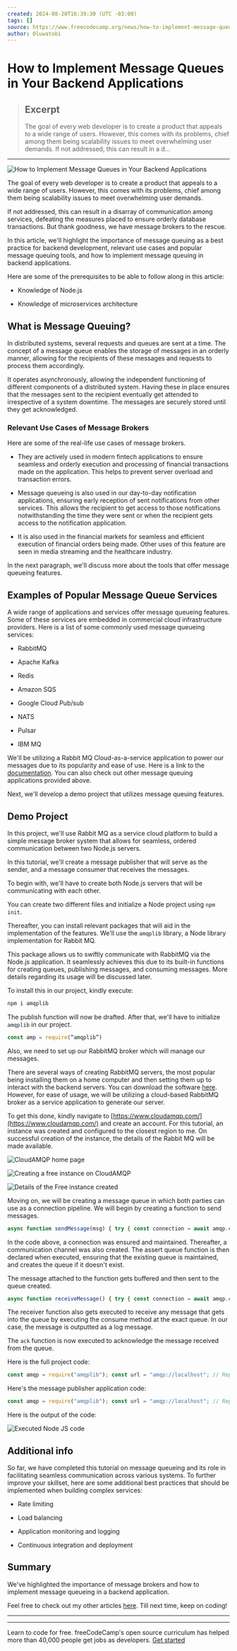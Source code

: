 ```yaml
---
created: 2024-08-20T16:39:30 (UTC -03:00)
tags: []
source: https://www.freecodecamp.org/news/how-to-implement-message-queues-in-your-backend-applications/?ref=dailydev
author: Oluwatobi
---
```


# How to Implement Message Queues in Your Backend Applications

> ## Excerpt
> The goal of every web developer is to create a product that appeals to a wide range of users. However, this comes with its problems, chief among them being scalability issues to meet overwhelming user demands.
If not addressed, this can result in a d...

---
  ![How to Implement Message Queues in Your Backend Applications](https://cdn.hashnode.com/res/hashnode/image/upload/v1723280791863/cdc4faaa-2f95-4219-8753-881dfcafbf45.jpeg)

The goal of every web developer is to create a product that appeals to a wide range of users. However, this comes with its problems, chief among them being scalability issues to meet overwhelming user demands.

If not addressed, this can result in a disarray of communication among services, defeating the measures placed to ensure orderly database transactions. But thank goodness, we have message brokers to the rescue.

In this article, we'll highlight the importance of message queuing as a best practice for backend development, relevant use cases and popular message queuing tools, and how to implement message queuing in backend applications.

Here are some of the prerequisites to be able to follow along in this article:

-   Knowledge of Node.js
    
-   Knowledge of microservices architecture
    

## What is Message Queuing?

In distributed systems, several requests and queues are sent at a time. The concept of a message queue enables the storage of messages in an orderly manner, allowing for the recipients of these messages and requests to process them accordingly.

It operates asynchronously, allowing the independent functioning of different components of a distributed system. Having these in place ensures that the messages sent to the recipient eventually get attended to irrespective of a system downtime. The messages are securely stored until they get acknowledged.

### Relevant Use Cases of Message Brokers

Here are some of the real-life use cases of message brokers.

-   They are actively used in modern fintech applications to ensure seamless and orderly execution and processing of financial transactions made on the application. This helps to prevent server overload and transaction errors.
    
-   Message queueing is also used in our day-to-day notification applications, ensuring early reception of sent notifications from other services. This allows the recipient to get access to those notifications notwithstanding the time they were sent or when the recipient gets access to the notification application.
    
-   It is also used in the financial markets for seamless and efficient execution of financial orders being made. Other uses of this feature are seen in media streaming and the healthcare industry.
    

In the next paragraph, we'll discuss more about the tools that offer message queueing features.

## Examples of Popular Message Queue Services

A wide range of applications and services offer message queueing features. Some of these services are embedded in commercial cloud infrastructure providers. Here is a list of some commonly used message queueing services:

-   RabbitMQ
    
-   Apache Kafka
    
-   Redis
    
-   Amazon SQS
    
-   Google Cloud Pub/sub
    
-   NATS
    
-   Pulsar
    
-   IBM MQ
    

We'll be utilizing a Rabbit MQ Cloud-as-a-service application to power our messages due to its popularity and ease of use. Here is a link to the [documentation](https://www.cloudamqp.com/docs/index.html). You can also check out other message queuing applications provided above.

Next, we'll develop a demo project that utilizes message queuing features.

## Demo Project

In this project, we'll use Rabbit MQ as a service cloud platform to build a simple message broker system that allows for seamless, ordered communication between two Node.js servers.

In this tutorial, we'll create a message publisher that will serve as the sender, and a message consumer that receives the messages.

To begin with, we'll have to create both Node.js servers that will be communicating with each other.

You can create two different files and initialize a Node project using `npm init`.

Thereafter, you can install relevant packages that will aid in the implementation of the features. We'll use the `amqplib` library, a Node library implementation for Rabbit MQ.

This package allows us to swiftly communicate with RabbitMQ via the Node.js application. It seamlessly achieves this due to its built-in functions for creating queues, publishing messages, and consuming messages. More details regarding its usage will be discussed later.

To install this in our project, kindly execute:

```javascript
npm i amqplib
```

The publish function will now be drafted. After that, we'll have to initialize `amqplib` in our project.

```javascript
const amp = require(“amqplib”)
```

Also, we need to set up our RabbitMQ broker which will manage our messages.

There are several ways of creating RabbitMQ servers, the most popular being installing them on a home computer and then setting them up to interact with the backend servers. You can download the software [here](https://www.rabbitmq.com/docs/download). However, for ease of usage, we will be utilizing a cloud-based RabbitMQ broker as a service application to generate our server.

To get this done, kindly navigate to [https://www.cloudamqp.com/](https://www.cloudamqp.com/) and create an account. For this tutorial, an instance was created and configured to the closest region to me. On successful creation of the instance, the details of the Rabbit MQ will be made available.

![CloudAMQP home page](https://www.freecodecamp.org/news/content/images/2024/08/cloudAmpq.PNG)

![Creating  a free instance on CloudAMQP](https://www.freecodecamp.org/news/content/images/2024/08/instance.PNG)

![Details of the Free instance created](https://www.freecodecamp.org/news/content/images/2024/08/amqpdets.PNG)

Moving on, we will be creating a message queue in which both parties can use as a connection pipeline. We will begin by creating a function to send messages.

```javascript
async function sendMessage(msg) { try { const connection = await amqp.connect(url); const channel = await connection.createChannel(); await channel.assertQueue(queue); await channel.sendToQueue(queue, Buffer.from(msg));
```

In the code above, a connection was ensured and maintained. Thereafter, a communication channel was also created. The assert queue function is then declared when executed, ensuring that the existing queue is maintained, and creates the queue if it doesn't exist.

The message attached to the function gets buffered and then sent to the queue created.

```javascript
async function receiveMessage() { try { const connection = await amqp.connect(url); const channel = await connection.createChannel(); await channel.assertQueue(queue); await channel.consume(queue, (msg) => { console.log(`Received message: ${msg.content.toString()}`); channel.ack(msg); });
```

The receiver function also gets executed to receive any message that gets into the queue by executing the consume method at the exact queue. In our case, the message is outputted as a log message.

The `ack` function is now executed to acknowledge the message received from the queue.

Here is the full project code:

```javascript
const amqp = require("amqplib"); const url = "amqp://localhost"; // Replace with your RabbitMQ server URL const queue = "queue"; async function receiveMessage() { try { const connection = await amqp.connect(url); const channel = await connection.createChannel(); await channel.assertQueue(queue); await channel.consume(queue, (msg) => { if (msg !== null) { console.log(`Received message: ${msg.content.toString()}`); channel.ack(msg); } }); } catch (err) { console.error("Failed to receive message:", err); } } receiveMessage();
```

Here's the message publisher application code:

```javascript
const amqp = require("amqplib"); const url = "amqp://localhost"; // Replace with your RabbitMQ server URL const queue = "queue"; async function sendMessage(msg) { try { const connection = await amqp.connect(url); const channel = await connection.createChannel(); await channel.assertQueue(queue); await channel.sendToQueue(queue, Buffer.from(msg)); console.log(`Message sent to ${queue}: ${msg}`); await channel.close(); await connection.close(); } catch (err) { console.error("Failed to send message:", err); } } sendMessage("Hello, world!");
```

Here is the output of the code:

![Executed Node JS code](https://www.freecodecamp.org/news/content/images/2024/08/msg-queue.PNG)

## Additional info

So far, we have completed this tutorial on message queueing and its role in facilitating seamless communication across various systems. To further improve your skillset, here are some additional best practices that should be implemented when building complex services:

-   Rate limiting
    
-   Load balancing
    
-   Application monitoring and logging
    
-   Continuous integration and deployment
    

## Summary

We've highlighted the importance of message brokers and how to implement message queueing in a backend application.

Feel free to check out my other articles [here](https://linktr.ee/tobilyn77). Till next time, keep on coding!

___

___

Learn to code for free. freeCodeCamp's open source curriculum has helped more than 40,000 people get jobs as developers. [Get started](https://www.freecodecamp.org/learn/)
